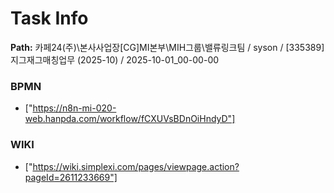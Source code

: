 # Task Info

**Path:** 카페24(주)\본사사업장\[CG]MI본부\MIH그룹\밸류링크팀 / syson / [335389] 지그재그매칭업무 (2025-10) / 2025-10-01_00-00-00

### BPMN
- ["https://n8n-mi-020-web.hanpda.com/workflow/fCXUVsBDnOiHndyD"]

### WIKI
- ["https://wiki.simplexi.com/pages/viewpage.action?pageId=2611233669"]

